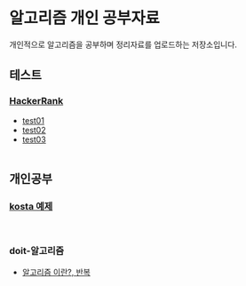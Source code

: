 # 알고리즘 개인 공부자료

개인적으로 알고리즘을 공부하며 정리자료를 업로드하는 저장소입니다.

## 테스트

### [HackerRank](https://www.hackerrank.com/)
- [test01](https://github.com/cyr9210/algorithm-study/blob/master/HackerRank-test/src/comment/test01.md)
- [test02](https://github.com/cyr9210/algorithm-study/blob/master/HackerRank-test/src/comment/test02.md)
- [test03](https://github.com/cyr9210/algorithm-study/blob/master/HackerRank-test/src/comment/test03.md)
<br><br>

## 개인공부

### [kosta 예제](https://cyr9210.github.io/2018/11/20/Algorithm/kosta_algorithm/)
<br>

### doit-알고리즘
- [알고리즘 이란?, 반복](https://cyr9210.github.io/2019/03/14/Algorithm/doitAl01/)

<br><br>
